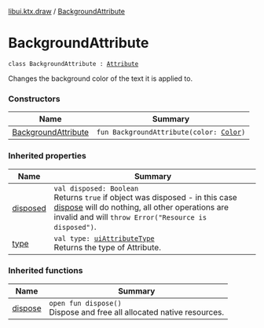 [libui.ktx.draw](../README.md) / [BackgroundAttribute](README.md)

# BackgroundAttribute

`class BackgroundAttribute : `[`Attribute`](../-attribute/README.md)

Changes the background color of the text it is applied to.

### Constructors

| Name | Summary |
|---|---|
| [BackgroundAttribute](-background-attribute.md) | `fun BackgroundAttribute(color: `[`Color`](../-color/README.md)`)` |

### Inherited properties

| Name | Summary |
|---|---|
| [disposed](../../libui.ktx/-disposable/disposed.md) | `val disposed: Boolean`<br>Returns `true` if object was disposed - in this case [dispose](../../libui.ktx/-disposable/dispose.md) will do nothing, all other operations are invalid and will `throw Error("Resource is disposed")`. |
| [type](../-attribute/type.md) | `val type: `[`uiAttributeType`](../../libui/ui-attribute-type.md)<br>Returns the type of Attribute. |

### Inherited functions

| Name | Summary |
|---|---|
| [dispose](../../libui.ktx/-disposable/dispose.md) | `open fun dispose()`<br>Dispose and free all allocated native resources. |
